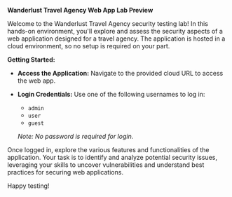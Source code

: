 **Wanderlust Travel Agency Web App Lab Preview**

Welcome to the Wanderlust Travel Agency security testing lab! In this hands-on environment, you'll explore and assess the security aspects of a web application designed for a travel agency. The application is hosted in a cloud environment, so no setup is required on your part.

**Getting Started:**
- **Access the Application:** Navigate to the provided cloud URL to access the web app.
- **Login Credentials:** Use one of the following usernames to log in:
  - `admin`
  - `user`
  - `guest`
  
  *Note: No password is required for login.*

Once logged in, explore the various features and functionalities of the application. Your task is to identify and analyze potential security issues, leveraging your skills to uncover vulnerabilities and understand best practices for securing web applications.

Happy testing!